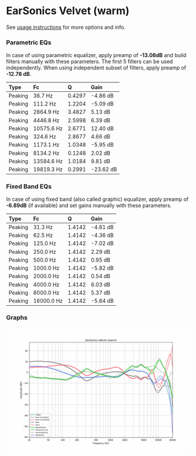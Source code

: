 # EarSonics Velvet (warm)
See [usage instructions](https://github.com/jaakkopasanen/AutoEq#usage) for more options and info.

### Parametric EQs
In case of using parametric equalizer, apply preamp of **-13.08dB** and build filters manually
with these parameters. The first 5 filters can be used independently.
When using independent subset of filters, apply preamp of **-12.78 dB**.

| Type    | Fc         |      Q | Gain      |
|:--------|:-----------|:-------|:----------|
| Peaking | 36.7 Hz    | 0.4297 | -4.86 dB  |
| Peaking | 111.2 Hz   | 1.2204 | -5.09 dB  |
| Peaking | 2864.9 Hz  | 3.4827 | 5.13 dB   |
| Peaking | 4446.8 Hz  | 2.5998 | 6.39 dB   |
| Peaking | 10575.6 Hz | 2.6771 | 12.40 dB  |
| Peaking | 324.6 Hz   | 2.8677 | 4.66 dB   |
| Peaking | 1173.1 Hz  | 1.0348 | -5.95 dB  |
| Peaking | 8134.2 Hz  | 0.1248 | 2.02 dB   |
| Peaking | 13584.6 Hz | 1.0184 | 9.81 dB   |
| Peaking | 19819.3 Hz | 0.2991 | -23.62 dB |

### Fixed Band EQs
In case of using fixed band (also called graphic) equalizer, apply preamp of **-6.89dB**
(if available) and set gains manually with these parameters.

| Type    | Fc         |      Q | Gain     |
|:--------|:-----------|:-------|:---------|
| Peaking | 31.3 Hz    | 1.4142 | -4.61 dB |
| Peaking | 62.5 Hz    | 1.4142 | -4.36 dB |
| Peaking | 125.0 Hz   | 1.4142 | -7.02 dB |
| Peaking | 250.0 Hz   | 1.4142 | 2.29 dB  |
| Peaking | 500.0 Hz   | 1.4142 | 0.95 dB  |
| Peaking | 1000.0 Hz  | 1.4142 | -5.82 dB |
| Peaking | 2000.0 Hz  | 1.4142 | 0.54 dB  |
| Peaking | 4000.0 Hz  | 1.4142 | 6.03 dB  |
| Peaking | 8000.0 Hz  | 1.4142 | 5.37 dB  |
| Peaking | 16000.0 Hz | 1.4142 | -5.64 dB |

### Graphs
![](./EarSonics%20Velvet%20(warm).png)